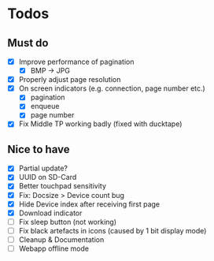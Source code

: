 # Todos

## Must do

- [x] Improve performance of pagination
  - [x] BMP -> JPG
- [x] Properly adjust page resolution
- [x] On screen indicators (e.g. connection, page number etc.)
  - [x] pagination
  - [x] enqueue
  - [x] page number
- [x] Fix Middle TP working badly (fixed with ducktape)

## Nice to have

- [x] Partial update?
- [x] UUID on SD-Card
- [x] Better touchpad sensitivity
- [x] Fix: Docsize > Device count bug
- [x] Hide Device index after receiving first page
- [x] Download indicator
- [ ] Fix sleep button (not working)
- [ ] Fix black artefacts in icons (caused by 1 bit display mode)
- [ ] Cleanup & Documentation
- [ ] Webapp offline mode
